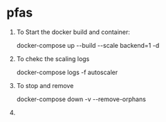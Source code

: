 # pfas

1. To Start the docker build and container:

    docker-compose up --build --scale backend=1 -d

2. To chekc the scaling logs

   docker-compose logs -f autoscaler
3. To stop and remove

   docker-compose down -v --remove-orphans
4.
